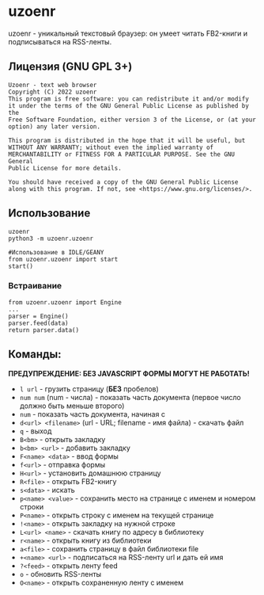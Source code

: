 # uzoenr

uzoenr - уникальный текстовый браузер:
он умеет читать FB2-книги и подписываться на RSS-ленты.

## Лицензия (GNU GPL 3+)

````
Uzoenr - text web browser
Copyright (C) 2022 uzoenr
This program is free software: you can redistribute it and/or modify
it under the terms of the GNU General Public License as published by the
Free Software Foundation, either version 3 of the License, or (at your
option) any later version.

This program is distributed in the hope that it will be useful, but
WITHOUT ANY WARRANTY; without even the implied warranty of
MERCHANTABILITY or FITNESS FOR A PARTICULAR PURPOSE. See the GNU General
Public License for more details.

You should have received a copy of the GNU General Public License
along with this program. If not, see <https://www.gnu.org/licenses/>.
````

## Использование
````
uzoenr
python3 -m uzoenr.uzoenr
````

````
#Использование в IDLE/GEANY
from uzoenr.uzoenr import start
start()
````

### Встраивание

````
from uzoenr.uzoenr import Engine
...
parser = Engine()
parser.feed(data)
return parser.data()
````

## Команды:

**ПРЕДУПРЕЖДЕНИЕ: БЕЗ JAVASCRIPT ФОРМЫ МОГУТ НЕ РАБОТАТЬ!**

* `l url` - грузить страницу (**БЕЗ** пробелов)
* `num num` (num - числа) - показать часть документа (первое число должно быть меньше второго)
* `num` - показать часть документа, начиная с <num>
* `d<url> <filename>` (url - URL; filename - имя файла) - скачать файл
* `q` - выход
* `B<bm>` - открыть закладку
* `b<bm> <url>` - добавить закладку
* `F<name> <data>` - ввод формы
* `f<url>` - отправка формы
* `H<url>` - установить домашнюю страницу
* `R<file>` - открыть FB2-книгу
* `s<data>` - искать
* `p<name> <value>` - сохранить место на странице с именем <name> и номером строки <value>
* `P<name>` - открыть строку с именем <name> на текущей странице
* `!<name>` - открыть закладку на нужной строке
* `L<url> <name>` - скачать книгу по адресу <url> в библиотеку
* `r<name>` - открыть книгу из библиотеки
* `a<file>` - сохранить страницу в файл библиотеки file
* `+<name> <url>` - подписаться на RSS-ленту url и дать ей имя <name>
* `?<feed>` - открыть ленту feed
* `o` - обновить RSS-ленты
* `O<name>` - открыть сохраненную ленту с именем
